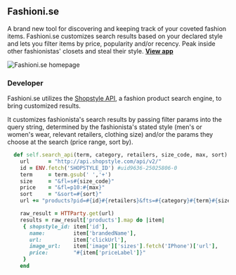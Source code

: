 ## Fashioni.se

A brand new tool for discovering and keeping track of your coveted fashion items.
Fashioni.se customizes search results based on your declared style and lets you filter items by price, popularity and/or recency. Peak inside other fashionistas' closets and steal their style. **[View app](http://fashionize.herokuapp.com/)**

![Fashioni.se homepage]("http://nessanguyen.comze.com/file/screenshot.png" "Fashioni.se homepage")

### Developer
Fashioni.se utilizes the [Shopstyle API](http://shopsense.shopstyle.com/shopsense/28044754, "Shopstyle API"), a fashion product search engine, to bring customized results.   

It customizes fashionista's search results by passing filter params into the query string, determined by the fashionista's stated style (men's or women's wear, relevant retailers, clothing size) and/or the params they choose at the search (price range, sort by). 

```ruby
  def self.search_api(term, category, retailers, size_code, max, sort)
    url      = "http://api.shopstyle.com/api/v2/"
    id = ENV.fetch('SHOPSTYLE_ID') #uid9636-25025806-0
    term     = term.gsub(' ','+')
    size     = "&fl=s#{size_code}"
    price    = "&fl=p10:#{max}"
    sort     = "&sort=#{sort}" 
    url += "products?pid=#{id}#{retailers}&fts=#{category}#{term}#{size}#{price}"

    raw_result = HTTParty.get(url)
    results = raw_result['products'].map do |item|
     { shopstyle_id: item['id'],
       name:         item['brandedName'], 
       url:          item['clickUrl'], 
       image_url:    item['image']['sizes'].fetch('IPhone')['url'],
       price:        "#{item['priceLabel']}"
     }
    end
```    
